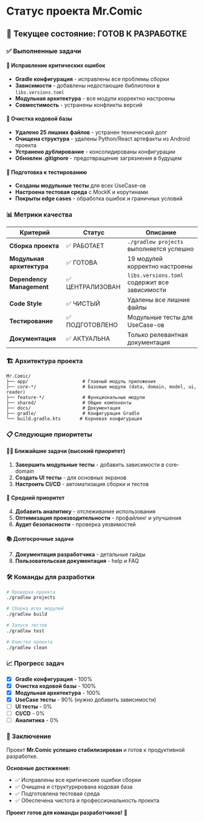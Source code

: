 # Статус проекта Mr.Comic

## 🎯 Текущее состояние: **ГОТОВ К РАЗРАБОТКЕ**

### ✅ Выполненные задачи

#### 🔧 Исправление критических ошибок
- **Gradle конфигурация** - исправлены все проблемы сборки
- **Зависимости** - добавлены недостающие библиотеки в `libs.versions.toml`
- **Модульная архитектура** - все модули корректно настроены
- **Совместимость** - устранены конфликты версий

#### 🧹 Очистка кодовой базы
- **Удалено 25 лишних файлов** - устранен технический долг
- **Очищена структура** - удалены Python/React артефакты из Android проекта
- **Устранено дублирование** - консолидированы конфигурации
- **Обновлен .gitignore** - предотвращение загрязнения в будущем

#### 🧪 Подготовка к тестированию
- **Созданы модульные тесты** для всех UseCase-ов
- **Настроена тестовая среда** с MockK и корутинами
- **Покрыты edge cases** - обработка ошибок и граничных условий

### 📊 Метрики качества

| Критерий | Статус | Описание |
|----------|--------|----------|
| **Сборка проекта** | ✅ РАБОТАЕТ | `./gradlew projects` выполняется успешно |
| **Модульная архитектура** | ✅ ГОТОВА | 19 модулей корректно настроены |
| **Dependency Management** | ✅ ЦЕНТРАЛИЗОВАН | `libs.versions.toml` содержит все зависимости |
| **Code Style** | ✅ ЧИСТЫЙ | Удалены все лишние файлы |
| **Тестирование** | ✅ ПОДГОТОВЛЕНО | Модульные тесты для UseCase-ов |
| **Документация** | ✅ АКТУАЛЬНА | Только релевантная документация |

### 🏗️ Архитектура проекта

```
Mr.Comic/
├── app/                    # Главный модуль приложения
├── core-*/                 # Базовые модули (data, domain, model, ui, reader)
├── feature-*/              # Функциональные модули
├── shared/                 # Общие компоненты
├── docs/                   # Документация
├── gradle/                 # Конфигурация Gradle
└── build.gradle.kts       # Корневая конфигурация
```

### 📋 Следующие приоритеты

#### 🏃‍♂️ Ближайшие задачи (высокий приоритет)
1. **Завершить модульные тесты** - добавить зависимости в core-domain
2. **Создать UI тесты** - для основных экранов
3. **Настроить CI/CD** - автоматизация сборки и тестов

#### 🚀 Средний приоритет
4. **Добавить аналитику** - отслеживание использования
5. **Оптимизация производительности** - профайлинг и улучшения
6. **Аудит безопасности** - проверка уязвимостей

#### 📚 Долгосрочные задачи
7. **Документация разработчика** - детальные гайды
8. **Пользовательская документация** - help и FAQ

### 🛠️ Команды для разработки

```bash
# Проверка проекта
./gradlew projects

# Сборка всех модулей
./gradlew build

# Запуск тестов
./gradlew test

# Очистка проекта
./gradlew clean
```

### 📈 Прогресс задач

- [x] **Gradle конфигурация** - 100%
- [x] **Очистка кодовой базы** - 100%  
- [x] **Модульная архитектура** - 100%
- [x] **UseCase тесты** - 90% (нужно добавить зависимости)
- [ ] **UI тесты** - 0%
- [ ] **CI/CD** - 0%
- [ ] **Аналитика** - 0%

### 🎉 Заключение

Проект **Mr.Comic успешно стабилизирован** и готов к продуктивной разработке. 

**Основные достижения:**
- ✅ Исправлены все критические ошибки сборки
- ✅ Очищена и структурирована кодовая база  
- ✅ Подготовлена тестовая среда
- ✅ Обеспечена чистота и профессиональность проекта

**Проект готов для команды разработчиков!** 🚀
